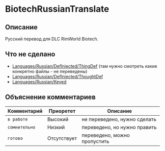 # BiotechRussianTranslate
## Описание
Русский перевод для DLC RimWorld Biotech.
## Что не сделано
- [Languages/Russian/DefInjected/ThingDef](https://github.com/romanin-rf/BiotechRussianTranslate/tree/main/Languages/Russian/DefInjected/ThingDef) (там нужно смотреть какие конкретно файлы - не переведены)
- [Languages/Russian/DefInjected/ThoughtDef](https://github.com/romanin-rf/BiotechRussianTranslate/tree/main/Languages/Russian/DefInjected/ThoughtDef)
- [Languages/Russian/Keyed](https://github.com/romanin-rf/BiotechRussianTranslate/tree/main/Languages/Russian/Keyed)

## Объяснение комментариев
|  Комментарий  |  Приорeтет  |            Описание          |
| ------------- | ----------- | ---------------------------- |
| `в работе`    | Высокий     | не переведено, нужно сделать |
| `сомнительно` | Низкий      | переведено, но нужно править |
| `готово`      | Отсутствует | переведено, можно пропустить |
